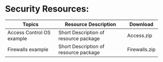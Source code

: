 Security Resources:
===================

| Topics                    | Resource Description                  | Download      |
|---------------------------|---------------------------------------|---------------|
| Access Control OS example | Short Description of resource package | Access.zip    |
| Firewalls example         | Short Description of resource package | Firewalls.zip |
